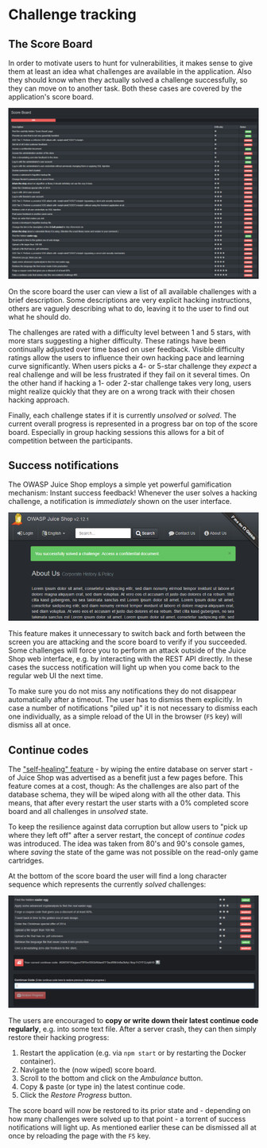 # Challenge tracking

## The Score Board

In order to motivate users to hunt for vulnerabilities, it makes sense to give them at least an idea what challenges are available in the application. Also they should know when they actually solved a challenge successfully, so they can move on to another task. Both these cases are covered by the application's score board.

![Partly solved Score Board](img/score-board_partly.png)

On the score board the user can view a list of all available challenges with a brief description. Some descriptions are very explicit hacking instructions, others are vaguely describing what to do, leaving it to the user to find out what he should do.

The challenges are rated with a difficulty level between 1 and 5 stars, with more stars suggesting a higher difficulty. These ratings have been continually adjusted over time based on user feedback. Visible difficulty ratings allow the users to influence their own hacking pace and learning curve significantly. When users picks a 4- or 5-star challenge they _expect_ a real challenge and will be less frustrated if they fail on it several times. On the other hand if hacking a 1- oder 2-star challenge takes very long, users might realize quickly that they are on a wrong track with their chosen hacking approach.

Finally, each challenge states if it is currently _unsolved_ or _solved_. The current overall progress is represented in a progress bar on top of the score board. Especially in group hacking sessions this allows for a bit of competition between the participants.

## Success notifications

The OWASP Juice Shop employs a simple yet powerful gamification mechanism: Instant success feedback! Whenever the user solves a hacking challenge, a notification is _immediately_ shown on the user interface.

!["Challenge solved!" push notification](img/notification.png)

This feature makes it unnecessary to switch back and forth between the screen you are attacking and the score board to verify if you succeeded. Some challenges will force you to perform an attack outside of the Juice Shop web interface, e.g. by interacting with the REST API directly. In these cases the success notification will light up when you come back to the regular web UI the next time.

To make sure you do not miss any notifications they do not disappear automatically after a timeout. The user has to dismiss them explicitly. In case a number of notifications "piled up" it is not necessary to dismiss each one individually, as a simple reload of the UI in the browser (`F5` key) will dismiss all at once.

## Continue codes

The ["self-healing" feature](running.md#selfHealing) - by wiping the entire database on server start - of Juice Shop was advertised as a benefit just a few pages before. This feature comes at a cost, though: As the challenges are also part of the database schema, they will be wiped along with all the other data. This means, that after every restart the user starts with a 0% completed score board and all challenges in _unsolved_ state.

To keep the resilience against data corruption but allow users to "pick up where they left off" after a server restart, the concept of _continue codes_ was introduced. The idea was taken from 80's and 90's console games, where _saving_ the state of the game was not possible on the read-only game cartridges.

At the bottom of the score board the user will find a long character sequence which represents the currently _solved_ challenges:

![Continue code section of the Score Board](img/continue-code.png)

 The users are encouraged to __copy or write down their latest continue code regularly__, e.g. into some text file. After a server crash, they can then simply restore their hacking progress:

1. Restart the application (e.g. via `npm start` or by restarting the Docker container).
2. Navigate to the (now wiped) score board.
3. Scroll to the bottom and click on the _Ambulance_ button.
4. Copy & paste (or type in) the latest continue code.
5. Click the _Restore Progress_ button.

The score board will now be restored to its prior state and - depending on how many challenges were solved up to that point - a torrent of success notifications will light up. As mentioned earlier these can be dismissed all at once by reloading the page with the `F5` key.

